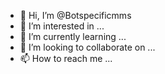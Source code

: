 - 👋 Hi, I’m @Botspecificmms
- 👀 I’m interested in ...
- 🌱 I’m currently learning ...
- 💞️ I’m looking to collaborate on ...
- 📫 How to reach me ...

<!---
Botspecificmms/Botspecificmms is a ✨ special ✨ repository because its `README.md` (this file) appears on your GitHub profile.
You can click the Preview link to take a look at your changes.
--->
